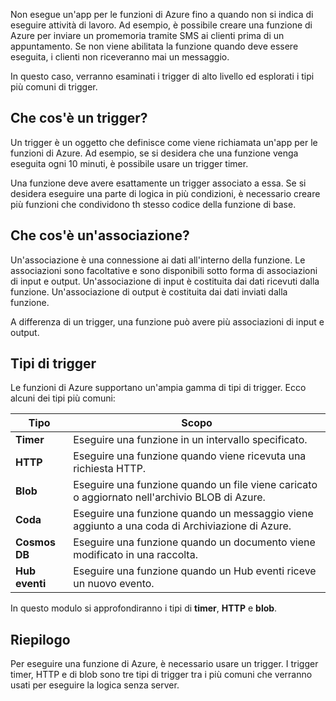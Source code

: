 Non esegue un'app per le funzioni di Azure fino a quando non si indica di eseguire attività di lavoro. Ad esempio, è possibile creare una funzione di Azure per inviare un promemoria tramite SMS ai clienti prima di un appuntamento. Se non viene abilitata la funzione quando deve essere eseguita, i clienti non riceveranno mai un messaggio.

In questo caso, verranno esaminati i trigger di alto livello ed esplorati i tipi più comuni di trigger.

## <a name="what-is-a-trigger"></a>Che cos'è un trigger?

Un trigger è un oggetto che definisce come viene richiamata un'app per le funzioni di Azure. Ad esempio, se si desidera che una funzione venga eseguita ogni 10 minuti, è possibile usare un trigger timer.

Una funzione deve avere esattamente un trigger associato a essa. Se si desidera eseguire una parte di logica in più condizioni, è necessario creare più funzioni che condividono th stesso codice della funzione di base.

## <a name="what-is-a-binding"></a>Che cos'è un'associazione?

Un'associazione è una connessione ai dati all'interno della funzione. Le associazioni sono facoltative e sono disponibili sotto forma di associazioni di input e output. Un'associazione di input è costituita dai dati ricevuti dalla funzione. Un'associazione di output è costituita dai dati inviati dalla funzione.

A differenza di un trigger, una funzione può avere più associazioni di input e output.

## <a name="types-of-triggers"></a>Tipi di trigger

Le funzioni di Azure supportano un'ampia gamma di tipi di trigger. Ecco alcuni dei tipi più comuni:

| Tipo | Scopo |
| --- | --- |
| **Timer** | Eseguire una funzione in un intervallo specificato. |
| **HTTP** | Eseguire una funzione quando viene ricevuta una richiesta HTTP. |
| **Blob** | Eseguire una funzione quando un file viene caricato o aggiornato nell'archivio BLOB di Azure. |
| **Coda** | Eseguire una funzione quando un messaggio viene aggiunto a una coda di Archiviazione di Azure. |
| **Cosmos DB** | Eseguire una funzione quando un documento viene modificato in una raccolta. |
| **Hub eventi** | Eseguire una funzione quando un Hub eventi riceve un nuovo evento. |

In questo modulo si approfondiranno i tipi di **timer**, **HTTP** e **blob**.

## <a name="summary"></a>Riepilogo

Per eseguire una funzione di Azure, è necessario usare un trigger. I trigger timer, HTTP e di blob sono tre tipi di trigger tra i più comuni che verranno usati per eseguire la logica senza server.
